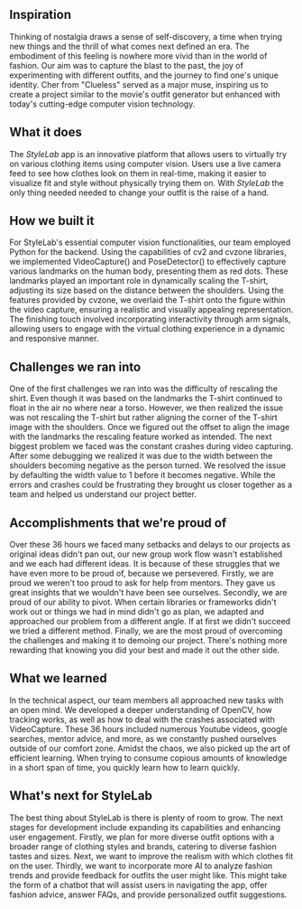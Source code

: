 ## Inspiration
Thinking of nostalgia draws a sense of self-discovery, a time when trying new things and the thrill of what comes next defined an era. The embodiment of this feeling is nowhere more vivid than in the world of fashion. Our aim was to capture the blast to the past, the joy of experimenting with different outfits, and the journey to find one's unique identity. Cher from "Clueless" served as a major muse, inspiring us to create a project similar to the movie's outfit generator but enhanced with today's cutting-edge computer vision technology.

## What it does
The _StyleLab_ app is an innovative platform that allows users to virtually try on various clothing items using computer vision. Users use a live camera feed to see how clothes look on them in real-time, making it easier to visualize fit and style without physically trying them on. With _StyleLab_ the only thing needed needed to change your outfit is the raise of a hand.

## How we built it
For StyleLab's essential computer vision functionalities, our team employed Python for the backend.  Using the capabilities of cv2 and cvzone libraries, we implemented VideoCapture() and PoseDetector() to effectively capture various landmarks on the human body, presenting them as red dots. These landmarks played an important role in dynamically scaling the T-shirt, adjusting its size based on the distance between the shoulders. Using the features provided by cvzone, we overlaid the T-shirt onto the figure within the video capture, ensuring a realistic and visually appealing representation. The finishing touch involved incorporating interactivity through arm signals, allowing users to engage with the virtual clothing experience in a dynamic and responsive manner.

## Challenges we ran into
One of the first challenges we ran into was the difficulty of rescaling the shirt. Even though it was based on the landmarks the T-shirt continued to float in the air no where near a torso. However, we then realized the issue was not rescaling the T-shirt but rather aligning the corner of the T-shirt image with the shoulders. Once we figured out the offset to align the image with the landmarks the rescaling feature worked as intended. The next biggest problem we faced was the constant crashes during video capturing. After some debugging we realized it was due to the width between the shoulders becoming negative as the person turned. We resolved the issue by defaulting the width value to 1 before it becomes negative. While the errors and crashes could be frustrating they brought us closer together as a team and helped us understand our project better. 

## Accomplishments that we're proud of
Over these 36 hours we faced many setbacks and delays to our projects as original ideas didn't pan out,  our new group work flow wasn't established and we each had different ideas. It is because of these struggles that we have even more to be proud of, because we persevered. Firstly, we are proud we weren't too proud to ask for help from mentors. They gave us great insights that we wouldn't have been see ourselves. Secondly, we are proud of our ability to pivot. When certain libraries or frameworks didn't work out or things we had in mind didn't go as plan, we adapted and approached our problem from a different angle. If at first we didn't succeed we tried a different method. Finally, we are the most proud of overcoming the challenges and making it to demoing our project. There's nothing more rewarding that knowing you did your best and made it out the other side.

## What we learned
In the technical aspect, our team members all approached new tasks with an open mind. We developed a deeper understanding of OpenCV, how tracking works, as well as how to deal with the crashes associated with VideoCapture. These 36 hours included numerous Youtube videos, google searches, mentor advice, and more, as we constantly pushed ourselves outside of our comfort zone. Amidst the chaos, we also picked up the art of efficient learning. When trying to consume copious amounts of knowledge in a short span of time, you quickly learn how to learn quickly. 

## What's next for StyleLab
The best thing about StyleLab is there is plenty of room to grow. The next stages for development include expanding its capabilities and enhancing user engagement. Firstly, we plan for more diverse outfit options with a broader range of clothing styles and brands, catering to diverse fashion tastes and sizes. Next, we want to improve the realism with which clothes fit on the user. Thirdly, we want to incorporate more AI to analyze fashion trends and provide feedback for outfits the user might like.
This might take the form of a chatbot that will assist users in navigating the app, offer fashion advice, answer FAQs, and provide personalized outfit suggestions.
